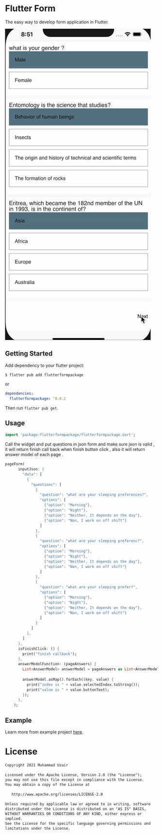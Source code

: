 
# Flutter Form

The easy way to develop form application in Flutter.

<img src="https://github.com/uzairiqbal91/FlutterPageForm/blob/main/asset/file.gif" />

## Getting Started

Add dependency to your flutter project:

```
$ flutter pub add flutterformpackage
```

or

```yaml
dependencies:
  flutterformpackage: ^0.0.2
```

Then run `flutter pub get`.


## Usage

```dart
import 'package:flutterformpackage/flutterformpackage.dart';
```

Call the widget and put questions in json form and make sure json is valid , it will return finish call back when finish button click , also it will return answer model of each page .

```dart
pageForm(
      inputJson: {
        "data": [
          {
            "questions": [
              {
                "question": "what are your sleeping preferences?",
                "options": [
                  {"option": "Morning"},
                  {"option": "Night"},
                  {"option": "Neither, It depends on the day"},
                  {"option": "Non, I work on off shift"}
                ]
              },
              {
                "question": "what are your sleeping preferenc?",
                "options": [
                  {"option": "Morning"},
                  {"option": "Night"},
                  {"option": "Neither, It depends on the day"},
                  {"option": "Non, I work on off shift"}
                ]
              },
              {
                "question": "what are your sleeping prefer?",
                "options": [
                  {"option": "Morning"},
                  {"option": "Night"},
                  {"option": "Neither, It depends on the day"},
                  {"option": "Non, I work on off shift"}
                ]
              }
            ]
          },
        ]
      },
      isFinishClick: () {
        print("finish callback");
      },
      answerModelFunction: (pageAnswers) {
        List<AnswerModel> answerModel = pageAnswers as List<AnswerModel>;

        answerModel.asMap().forEach((key, value) {
          print("index is " + value.selectedIndex.toString());
          print("value is " + value.buttonText);
        });
      },
    );
```

## Example

Learn more from example project [here](example).

# License

    Copyright 2021 Muhammad Uzair

    Licensed under the Apache License, Version 2.0 (the "License");
    you may not use this file except in compliance with the License.
    You may obtain a copy of the License at

       http://www.apache.org/licenses/LICENSE-2.0

    Unless required by applicable law or agreed to in writing, software
    distributed under the License is distributed on an "AS IS" BASIS,
    WITHOUT WARRANTIES OR CONDITIONS OF ANY KIND, either express or implied.
    See the License for the specific language governing permissions and
    limitations under the License.
